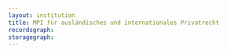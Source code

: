 ```yaml
---
layout: institution
title: MPI für ausländisches und internationales Privatrecht
recordsgraph: 
storagegraph: 
---
```

